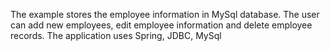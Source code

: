 The example stores the employee information in MySql database. The user can add new employees, edit employee information 
and delete employee records.
The application uses Spring, JDBC, MySql
